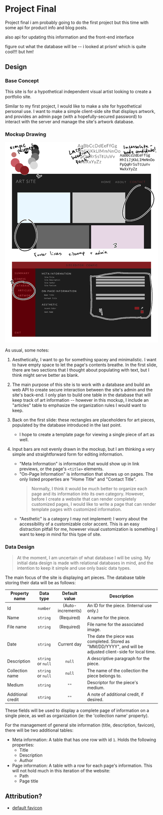 # Project Final

Project final i am probably going to do the first project but this time with some api for product info and blog posts.

also api for updating this information and the front-end interface

figure out what the database will be -- i looked at prism! which is quite cool!!! but hm!

## Design

### Base Concept

This site is for a hypothetical independent visual artist looking to create a portfolio site.

Similar to my first project, I would like to make a site for hypothetical personal use. I want to make a simple client-side site that displays artwork, and provides an admin page (with a hopefully-secured password) to interact with the server and manage the site's artwork database.


### Mockup Drawing

![Concept mockup](./readme_src/concept.png)

As usual, some notes:

1. Aesthetically, I want to go for something spacey and minimalistic. I want to have empty space to let the page's contents breathe. In the first slide, there are two sections that I thought about populating with text, but I think might serve better as blank.

2. The main purpose of this site is to work with a database and build an web API to create secure interaction between the site's admin and the site's back-end. I only plan to build one table in the database that will keep track of art information -- however in this mockup, I include an "articles" table to emphasize the organization rules I would want to keep.

3. Back on the first slide: these rectangles are placeholders for art pieces, populated by the database introduced in the last point.
    - I hope to create a template page for viewing a single piece of art as well.

4. Input bars are not evenly drawn in the mockup, but I am thinking a very simple and straightforward form for editing information.
    - "Meta Information" is information that would show up in link previews, or the page's `<title>` elements.
    - "On-Page Information" is information that shows up on pages. The only listed properties are "Home Title" and "Contact Title". 
        > Normally, I think it would be much better to organize each page and its information into its own category. However, before I create a website that can render completely customized pages, I would like to write a page that can render template pages with customized information.
    - "Aesthetic" is a category I may not implement: I worry about the accessibility of a customizable color accent. This is an easy distraction pitfall for me, however visual customization is something I want to keep in mind for this type of site.


### Data Design

> At the moment, I am uncertain of what database I will be using. My initial data design is made with relational databases in mind, and the intention to keep it simple and use only basic data types.

The main focus of the site is displaying art pieces. The database table storing their data will be as follows:

| Property name        | Data type          | Default value     | Description                           |
|----------------------|:------------------:|:-----------------:|---------------------------------------|
| Id                   | `number`           | (Auto-increments) | An ID for the piece. (Internal use only.) |
| Name                 | `string`           | (Required)        | A name for the piece.                 |
| File name            | `string`           | (Required)        | File name for the associated image.   |
| Date                 | `string`           | Current day       | The date the piece was completed. Stored as "MM/DD/YYYY", and will be adjusted client-side for local time. |
| Description          | `string` or `null` | `null`            | A descriptive paragraph for the piece. |
| Collection name      | `string` or `null` | `null`            | The name of the collection the piece belongs to. |
| Medium               | `string`           | `""`              | Descriptor for the piece's medium.    |
| Additional credit    | `string`           | `""`              | A note of additional credit, if desired. |

These fields will be used to display a complete page of information on a single piece, as well as organization (ie: the 'collection name' property).

For the management of general site information (title, description, favicon), there will be two additional tables:

- Meta information: A table that has one row with id `1`. Holds the following properties:
    - Title
    - Description
    - Author
- Page information: A table with a row for each page's information. This will not hold much in this iteration of the website:
    - Path 
    - Page title





## Attribution? 

- [default favicon](https://favicon.io/emoji-favicons/artist-palette) 
